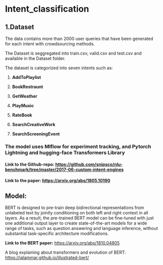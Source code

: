# Intent_classification

## 1.Dataset

The data contains more than 2000 user queries that have been generated for each intent with crowdsourcing methods.

The Dataset is seggregated into train.csv, valid.csv and test.csv and available in the Dataset folder.

The dataset is categorized into seven intents such as:

1.  **AddToPlaylist**

2. **BookRestraunt**
 
3. **GetWeather**
 
4. **PlayMusic**
 
5. **RateBook**
 
6. **SearchCreativeWork**
 
7. **SearchScreeningEvent**

### The model uses **Mlflow** for experiment tracking, and **Pytorch Lightning** and **hugging-face Transformers** Library

#### Link to the Github-repo: https://github.com/snipsco/nlu-benchmark/tree/master/2017-06-custom-intent-engines

#### Link to the paper: https://arxiv.org/abs/1805.10190


 
## Model:

BERT is designed to pre-train deep bidirectional representations from unlabeled text by jointly conditioning on both left and right context in all layers. As a result, the pre-trained BERT model can be fine-tuned with just one additional output layer to create state-of-the-art models for a wide range of tasks, such as question answering and language inference, without substantial task-specific architecture modifications.

**Link to the BERT paper:** https://arxiv.org/abs/1810.04805


A blog explaining about transformers and evolution of BERT: https://jalammar.github.io/illustrated-bert/ 
